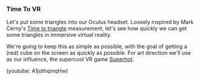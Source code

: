 ### Time To VR
Let's put some triangles into our Oculus headset. Loosely inspired by Mark Cerny's [Time to triangle](https://www.youtube.com/watch?v=ph8LyNIT9sg&t=162s) measurement, let's see how quickly we can get some triangles in immersive virtual reality.

We're going to keep this as simple as possible, with the goal of getting a (red) cube on the screen as quickly as possible. For art direction we'll use as our influence, the supercool VR game [Superhot](https://superhotgame.com).

(youtube: A1jothqmqHw)